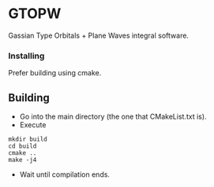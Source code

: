 # GTOPW

Gassian Type Orbitals + Plane Waves integral software.

### Installing

Prefer building using cmake.

## Building

* Go into the main directory (the one that CMakeList.txt is).
* Execute
```
mkdir build
cd build
cmake ..
make -j4
```
* Wait until compilation ends.


